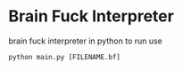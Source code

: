 # Brain Fuck Interpreter
 brain fuck interpreter in python
to run use 
```
python main.py [FILENAME.bf]
```
